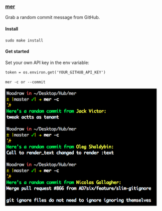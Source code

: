 ### [mer](https://www.youtube.com/watch?v=EoQW03UFqQw)

Grab a random commit message from GitHub.


#### Install

`sudo make install`

#### Get started

Set your own API key in the env variable:

```
token = os.environ.get('YOUR_GITHUB_API_KEY')
```

`mer -c or --commit`

![mer in action](https://github.com/Gusbenz/mer/blob/master/merInAction.png)
